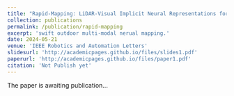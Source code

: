 ```yaml
---
title: "Rapid-Mapping: LiDAR-Visual Implicit Neural Representations for Real-Time Dense Mapping"
collection: publications
permalink: /publication/rapid-mapping
excerpt: 'swift outdoor multi-modal nerual mapping.'
date: 2024-05-21
venue: 'IEEE Robotics and Automation Letters'
slidesurl: 'http://academicpages.github.io/files/slides1.pdf'
paperurl: 'http://academicpages.github.io/files/paper1.pdf'
citation: 'Not Publish yet'
---
```


The paper is awaiting publication...

